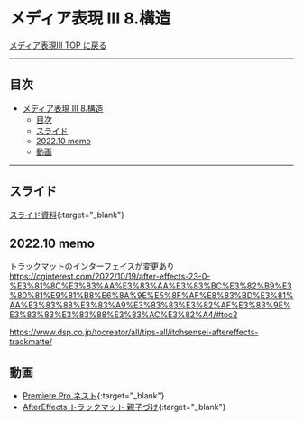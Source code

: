 # メディア表現 III 8.構造

[メディア表現III TOP に戻る](./index.md)

---

## 目次

- [メディア表現 III 8.構造](#メディア表現-iii-8構造)
  - [目次](#目次)
  - [スライド](#スライド)
  - [2022.10 memo](#202210-memo)
  - [動画](#動画)

---

## スライド

[スライド資料](./mr3_08slide.pdf){:target="_blank"}

## 2022.10 memo
トラックマットのインターフェイスが変更あり
https://cginterest.com/2022/10/19/after-effects-23-0-%E3%81%8C%E3%83%AA%E3%83%AA%E3%83%BC%E3%82%B9%E3%80%81%E9%81%B8%E6%8A%9E%E5%8F%AF%E8%83%BD%E3%81%AA%E3%83%88%E3%83%A9%E3%83%83%E3%82%AF%E3%83%9E%E3%83%83%E3%83%88%E3%83%AC%E3%82%A4/#toc2

https://www.dsp.co.jp/tocreator/all/tips-all/itohsensei-aftereffects-trackmatte/


## 動画
- [Premiere Pro ネスト](https://www.youtube.com/watch?v=EKCsuD9cSSk){:target="_blank"}
- [AfterEffects トラックマット 親子づけ](https://www.youtube.com/watch?v=FHWOv84XuWg){:target="_blank"}
